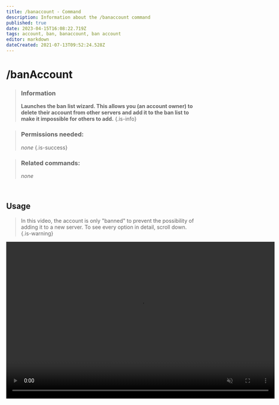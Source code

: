 ```yaml
---
title: /banaccount - Command
description: Information about the /banaccount command
published: true
date: 2023-04-15T16:08:22.719Z
tags: account, ban, banaccount, ban account
editor: markdown
dateCreated: 2021-07-13T09:52:24.528Z
---
```


# /banAccount

> ### Information
> **Launches the ban list wizard. This allows you (an account owner) to delete their account from other servers and add it to the ban list to make it impossible for others to add.**
>{.is-info}

> ### Permissions needed:
> *none*
>{.is-success}

> ### Related commands:
> *none*

<br>

## Usage
>In this video, the account is only "banned" to prevent the possibility of adding it to a new server. To see every option in detail, scroll down.
>{.is-warning}

<video width="720" height="420" autoplay muted loop>
 <source src="/ban_account_(720p).mp4" type="video/mp4">
</video>

<br>


